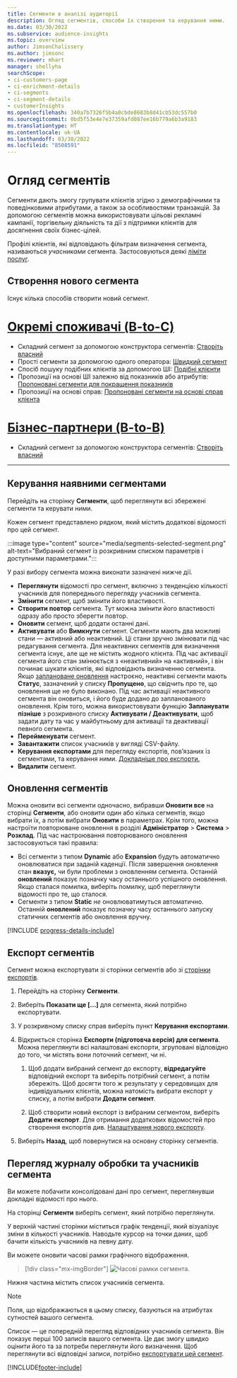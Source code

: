 ```yaml
---
title: Сегменти в аналізі аудиторії
description: Огляд сегментів, способи їх створення та керування ними.
ms.date: 03/30/2022
ms.subservice: audience-insights
ms.topic: overview
author: JimsonChalissery
ms.author: jimsonc
ms.reviewer: mhart
manager: shellyha
searchScope:
- ci-customers-page
- ci-enrichment-details
- ci-segments
- ci-segment-details
- customerInsights
ms.openlocfilehash: 340a7b7326f5b4a8cbde8683b8d41cb53dc557b0
ms.sourcegitcommit: 0bd5f53e4e7e37359afd087ee16b779a6b3a9183
ms.translationtype: HT
ms.contentlocale: uk-UA
ms.lasthandoff: 03/30/2022
ms.locfileid: "8508591"
---
```

# <a name="segments-overview"></a>Огляд сегментів

Сегменти дають змогу групувати клієнтів згідно з демографічними та поведінковими атрибутами, а також за особливостями транзакцій. За допомогою сегментів можна використовувати цільові рекламні кампанії, торгівельну діяльність та дії з підтримки клієнтів для досягнення своїх бізнес-цілей.

Профілі клієнтів, які відповідають фільтрам визначення сегмента, називаються *учасниками* сегмента. Застосовуються деякі [ліміти послуг](/dynamics365/customer-insights/service-limits).

## <a name="create-a-new-segment"></a>Створення нового сегмента

Існує кілька способів створити новий сегмент. 

# <a name="individual-consumers-b-to-c"></a>[Окремі споживачі (B-to-C)](#tab/b2c)

- Складний сегмент за допомогою конструктора сегментів: [Створіть власний](segment-builder.md#create-a-new-segment) 
- Прості сегменти за допомогою одного оператора: [Швидкий сегмент](segment-builder.md#quick-segments) 
- Спосіб пошуку подібних клієнтів за допомогою ШІ: [Подібні клієнти](find-similar-customer-segments.md) 
- Пропозиції на основі ШІ залежно від показників або атрибутів: [Пропоновані сегменти для покращення показників](suggested-segments.md) 
- Пропозиції на основі справ: [Пропоновані сегменти на основі справ клієнта](suggested-segments-activity.md) 

# <a name="business-accounts-b-to-b"></a>[Бізнес-партнери (B-to-B)](#tab/b2b)

- Складний сегмент за допомогою конструктора сегментів: [Створіть власний](segment-builder.md#create-a-new-segment)

---

## <a name="manage-existing-segments"></a>Керування наявними сегментами

Перейдіть на сторінку **Сегменти**, щоб переглянути всі збережені сегменти та керувати ними.

Кожен сегмент представлено рядком, який містить додаткові відомості про цей сегмент.

:::image type="content" source="media/segments-selected-segment.png" alt-text="Вибраний сегмент із розкривним списком параметрів і доступними параметрами.":::

У разі вибору сегмента можна виконати зазначені нижче дії.

- **Переглянути** відомості про сегмент, включно з тенденцією кількості учасників для попереднього перегляду учасників сегмента.
- **Змінити** сегмент, щоб змінити його властивості.
- **Створити повтор** сегмента. Тут можна змінити його властивості одразу або просто зберегти повтор.
- **Оновити** сегмент, щоб додати останні дані.
- **Активувати** або **Вимкнути** сегмент. Сегменти мають два можливі стани — активний або неактивний. Ці стани зручно змінювати під час редагування сегмента. Для неактивних сегментів для визначення сегмента існує, але ще не містить жодного клієнта. Під час активації сегмента його стан змінюється з «неактивний» на «активний», і він починає шукати клієнтів, які відповідають визначенню сегмента. Якщо [заплановане оновлення](system.md#schedule-tab) настроєно, неактивні сегменти мають **Статус**, зазначений у списку **Пропущено**, що свідчить про те, що оновлення ще не було виконано. Під час активації неактивного сегмента він оновиться, і його буде додано до запланованого оновлення.
  Крім того, можна використовувати функцію **Запланувати пізніше** з розкривного списку **Активувати / Деактивувати**, щоб задати дату та час у майбутньому для активації та деактивації певного сегмента.
- **Перейменувати** сегмент.
- **Завантажити** список учасників у вигляді CSV-файлу.
- **Керування експортами** для перегляду експортів, пов’язаних із сегментами, та керування ними. [Докладніше про експорти.](export-destinations.md)
- **Видалити** сегмент.

## <a name="refresh-segments"></a>Оновлення сегментів

Можна оновити всі сегменти одночасно, вибравши **Оновити все** на сторінці **Сегменти**, або оновити один або кілька сегментів, якщо вибрати їх, а потім вибрати **Оновити** в параметрах. Крім того, можна настроїти повторюване оновлення в розділі **Адміністратор** > **Система** > **Розклад**. Під час настроювання повторюваного оновлення застосовуються такі правила:
- Всі сегменти з типом **Dynamic** або **Expansion** будуть автоматично оновлюватися при заданій каденції. Після завершення оновлення стан **вказує,** чи були проблеми з оновленням сегмента. Останній **оновлений** показує позначку часу останнього успішного оновлення. Якщо сталася помилка, виберіть помилку, щоб переглянути відомості про те, що сталося.
- Сегменти з типом **Static** *не* оновлюватимуться автоматично. Останній **оновлений** показує позначку часу останнього запуску статичних сегментів або оновлення вручну.

[!INCLUDE [progress-details-include](../includes/progress-details-pane.md)]

## <a name="export-segments"></a>Експорт сегментів

Сегмент можна експортувати зі сторінки сегментів або зі [сторінки експортів](export-destinations.md). 

1. Перейдіть на сторінку **Сегменти**.

1. Виберіть **Показати ще [...]** для сегмента, який потрібно експортувати.

1. У розкривному списку справ виберіть пункт **Керування експортами**.

1. Відкриється сторінка **Експорти (підготовча версія) для сегмента**. Можна переглянути всі налаштовані експорти, згруповані відповідно до того, чи містять вони поточний сегмент, чи ні.

   1. Щоб додати вибраний сегмент до експорту, **відредагуйте** відповідний експорт та виберіть потрібний сегмент, а потім збережіть. Щоб досягти того ж результату у середовищах для індивідуальних клієнтів, можна натомість вибрати експорт у списку, а потім вибрати **Додати сегмент**.

   1. Щоб створити новий експорт із вибраним сегментом, виберіть **Додати експорт**. Для отримання додаткових відомостей про створення експортів див. [Налаштування нового експорту](export-destinations.md#set-up-a-new-export).

1. Виберіть **Назад**, щоб повернутися на основну сторінку сегментів.

## <a name="view-processing-history-and-segment-members"></a>Перегляд журналу обробки та учасників сегмента

Ви можете побачити консолідовані дані про сегмент, переглянувши докладні відомості про нього.

На сторінці **Сегменти** виберіть сегмент, який потрібно переглянути.

У верхній частині сторінки міститься графік тенденції, який візуалізує зміни в кількості учасників. Наводьте курсор на точки даних, щоб бачити кількість учасників на певну дату.

Ви можете оновити часові рамки графічного відображення.

> [!div class="mx-imgBorder"]
> ![Часові рамки сегмента.](media/segment-time-range.png "Часові рамки сегмента")

Нижня частина містить список учасників сегмента.

> [!NOTE]
> Поля, що відображаються в цьому списку, базуються на атрибутах сутностей вашого сегмента.
>
>Список — це попередній перегляд відповідних учасників сегмента. Він показує перші 100 записів вашого сегмента. Це дає змогу швидко оцінити його та за потреби переглянути його визначення. Щоб переглянути всі відповідні записи, потрібно [експортувати цей сегмент](export-destinations.md).


[!INCLUDE[footer-include](../includes/footer-banner.md)]
